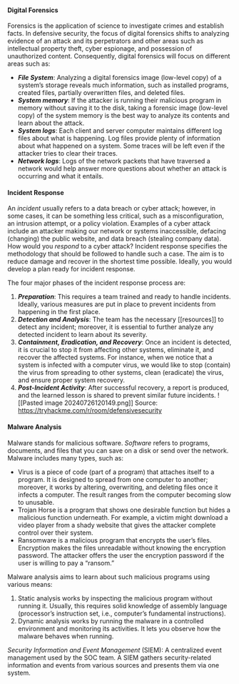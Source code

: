 #### Digital Forensics
Forensics is the application of science to investigate crimes and establish facts.
In defensive security, the focus of digital forensics shifts to analyzing evidence of an attack and its perpetrators and other areas such as intellectual property theft, cyber espionage, and possession of unauthorized content. Consequently, digital forensics will focus on different areas such as:

- ***File System***: Analyzing a digital forensics image (low-level copy) of a system’s storage reveals much information, such as installed programs, created files, partially overwritten files, and deleted files.
- ***System memory***: If the attacker is running their malicious program in memory without saving it to the disk, taking a forensic image (low-level copy) of the system memory is the best way to analyze its contents and learn about the attack.
- ***System logs***: Each client and server computer maintains different log files about what is happening. Log files provide plenty of information about what happened on a system. Some traces will be left even if the attacker tries to clear their traces.
- ***Network logs***: Logs of the network packets that have traversed a network would help answer more questions about whether an attack is occurring and what it entails.

#### Incident Response
An _incident_ usually refers to a data breach or cyber attack; however, in some cases, it can be something less critical, such as a misconfiguration, an intrusion attempt, or a policy violation. Examples of a cyber attack include an attacker making our network or systems inaccessible, defacing (changing) the public website, and data breach (stealing company data). How would you _respond_ to a cyber attack? Incident response specifies the methodology that should be followed to handle such a case. The aim is to reduce damage and recover in the shortest time possible. Ideally, you would develop a plan ready for incident response.

The four major phases of the incident response process are:

1. ***Preparation***: This requires a team trained and ready to handle incidents. Ideally, various measures are put in place to prevent incidents from happening in the first place.
2. ***Detection and Analysis***: The team has the necessary [[resources]] to detect any incident; moreover, it is essential to further analyze any detected incident to learn about its severity.
3. ***Containment, Eradication, and Recovery***: Once an incident is detected, it is crucial to stop it from affecting other systems, eliminate it, and recover the affected systems. For instance, when we notice that a system is infected with a computer virus, we would like to stop (contain) the virus from spreading to other systems, clean (eradicate) the virus, and ensure proper system recovery.
4. ***Post-Incident Activity***: After successful recovery, a report is produced, and the learned lesson is shared to prevent similar future incidents.
![[Pasted image 20240726120149.png]]
Source: https://tryhackme.com/r/room/defensivesecurity

#### Malware Analysis
Malware stands for malicious software. _Software_ refers to programs, documents, and files that you can save on a disk or send over the network. Malware includes many types, such as:

- Virus is a piece of code (part of a program) that attaches itself to a program. It is designed to spread from one computer to another; moreover, it works by altering, overwriting, and deleting files once it infects a computer. The result ranges from the computer becoming slow to unusable.
- Trojan Horse is a program that shows one desirable function but hides a malicious function underneath. For example, a victim might download a video player from a shady website that gives the attacker complete control over their system.
- Ransomware is a malicious program that encrypts the user’s files. Encryption makes the files unreadable without knowing the encryption password. The attacker offers the user the encryption password if the user is willing to pay a “ransom.”

Malware analysis aims to learn about such malicious programs using various means:

1. Static analysis works by inspecting the malicious program without running it. Usually, this requires solid knowledge of assembly language (processor’s instruction set, i.e., computer’s fundamental instructions).
2. Dynamic analysis works by running the malware in a controlled environment and monitoring its activities. It lets you observe how the malware behaves when running.

_Security Information and Event Management_ (SIEM): A centralized event management used by the SOC team.
A SIEM gathers security-related information and events from various sources and presents them via one system.

